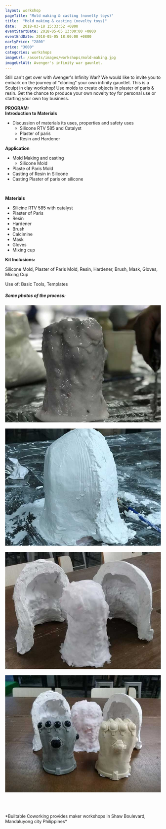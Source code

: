 ```yaml
---
layout: workshop
pageTitle: "Mold making & casting (novelty toys)"
title:  "Mold making & casting (novelty toys)"
date:   2018-03-18 15:33:52 +0800
eventStartDate: 2018-05-05 13:00:00 +0800
eventEndDate: 2018-05-05 18:00:00 +0800
earlyPrice: "2800"
price: "3000"
categories: workshops
imageUrl: /assets/images/workshops/mold-making.jpg
imageUrlAlt: Avenger's infinity war gaunlet.
---
```



Still can't get over with Avenger's Infinity War? We would like to invite you to embark on the journey of "cloning" your own infinity gauntlet. This is a Sculpt in clay workshop! Use molds to create objects in plaster of paris & resin. Get the chance to produce your own novelty toy for personal use or starting your own toy business.


<strong>PROGRAM: </strong>
<br>
<strong>Introduction to Materials</strong>
<br>
- Discussion of materials its uses, properties and safety uses
    - Silicone RTV 585 and Catalyst
    - Plaster of paris
    - Resin and Hardener

<strong>Application</strong>
<br>
- Mold Making and casting
    - Silicone Mold
- Plaste of Paris Mold
- Casting of Resin in Silicone
- Casting Plaster of paris on silicone
<br>

<strong>Materials</strong> 
- Silicine RTV 585 with catalyst 
- Plaster of Paris 
- Resin 
- Hardener 
- Brush 
- Calcimine 
- Mask 
- Gloves 
- Mixing cup


<strong>Kit Inclusions:</strong>

Silicone Mold, Plaster of Paris Mold, 
Resin, Hardener, Brush, Mask, Gloves, Mixing Cup

Use of:
Basic Tools, Templates

##### Some photos of the process:

![alt text](../../assets/images/workshops/mold-making/silicon-mold.jpg "silicon mold")
<br>
<br>
![alt text](../../assets/images/workshops/mold-making/plaster-paris.jpg "plaster of paris")
<br>
<br>
![alt text](../../assets/images/workshops/mold-making/silicon.jpg "Silicon Mold")
<br>
<br>
![alt text](../../assets/images/workshops/mold-making/finish-product.jpg "infinity Gauntlet")


<br>
<br>
<br>
*Builtable Coworking provides maker workshops in Shaw Boulevard, Mandaluyong city Philippines* 